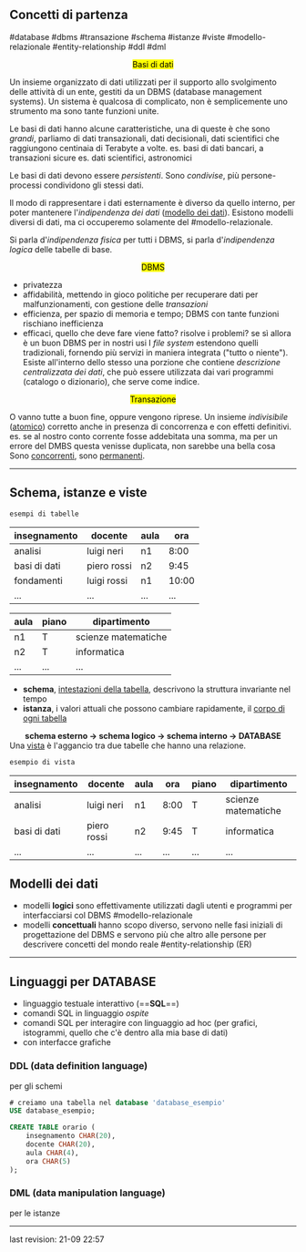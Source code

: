 ## Concetti di partenza
#database #dbms #transazione #schema #istanze #viste #modello-relazionale #entity-relationship #ddl #dml

<center> <mark> Basi di dati </mark> </center>

Un insieme organizzato di dati utilizzati per il supporto allo svolgimento delle attività di un ente, gestiti da un DBMS (database management systems). Un sistema è qualcosa di complicato, non è semplicemente uno strumento ma sono tante funzioni unite.

Le basi di dati hanno alcune caratteristiche, una di queste è che sono *grandi*, parliamo di dati transazionali, dati decisionali, dati scientifici che raggiungono centinaia di Terabyte a volte.
es. basi di dati bancari, a transazioni sicure
es. dati scientifici, astronomici

Le basi di dati devono essere *persistenti*.
Sono *condivise*, più persone-processi condividono gli stessi dati.

Il modo di rappresentare i dati esternamente è diverso da quello interno, per poter mantenere l'*indipendenza dei dati* (<u>modello dei dati</u>).
Esistono modelli diversi di dati, ma ci occuperemo solamente del #modello-relazionale.

Si parla d'*indipendenza fisica* per tutti i DBMS,
si parla d'*indipendenza logica* delle tabelle di base.

<center> <mark> DBMS </mark> </center>

- privatezza
- affidabilità, mettendo in gioco politiche per recuperare dati per malfunzionamenti, con gestione delle *transazioni*
- efficienza, per spazio di memoria e tempo; DBMS con tante funzioni rischiano inefficienza
- efficaci, quello che deve fare viene fatto? risolve i problemi? se sì allora è un buon DBMS per in nostri usi
I *file system* estendono quelli tradizionali, fornendo più servizi in maniera integrata ("tutto o niente"). 
Esiste all'interno dello stesso una porzione che contiene *descrizione centralizzata dei dati*, che può essere utilizzata dai vari programmi
(catalogo o dizionario), che serve come indice.

<center> <mark> Transazione </mark> </center>

O vanno tutte a buon fine, oppure vengono riprese.
Un insieme *indivisibile* (<u>atomico</u>) corretto anche in presenza di concorrenza e con effetti definitivi.
es. se al nostro conto corrente fosse addebitata una somma, ma per un errore del DMBS questa venisse duplicata, non sarebbe una bella cosa
Sono <u>concorrenti</u>, sono <u>permanenti</u>.

---
## Schema, istanze e viste
`esempi di tabelle`

| insegnamento | docente     | aula | ora   |
| ------------ | ----------- | ---- | ----- |
| analisi      | luigi neri  | n1   | 8:00  |
| basi di dati | piero rossi | n2   | 9:45  |
| fondamenti   | luigi rossi | n1   | 10:00 |
| ...          | ...         | ...  | ...   | 

| aula | piano | dipartimento        |
| ---- | ----- | ------------------- |
| n1   | T     | scienze matematiche |
| n2   | T     | informatica         |
| ...  | ...   | ...                 | 

- **schema**, <u>intestazioni della tabella</u>, descrivono la struttura invariante nel tempo
- **istanza**, i valori attuali che possono cambiare rapidamente, il <u>corpo di ogni tabella</u>

**<center>schema esterno -> schema logico -> schema interno -> DATABASE</center>**
Una <u>vista</u> è l'aggancio tra due tabelle che hanno una relazione.

`esempio di vista`

| insegnamento | docente     | aula | ora  | piano | dipartimento        |
| ------------ | ----------- | ---- | ---- | ----- | ------------------- |
| analisi      | luigi neri  | n1   | 8:00 | T     | scienze matematiche |
| basi di dati | piero rossi | n2   | 9:45 | T     | informatica         |
| ...          | ...         | ...  | ...  | ...   | ...                 | 


## Modelli dei dati
- modelli **logici**
	sono effettivamente utilizzati dagli utenti e programmi per interfacciarsi col DBMS
	#modello-relazionale
- modelli **concettuali**
	hanno scopo diverso, servono nelle fasi iniziali di progettazione del DBMS e servono più che altro alle persone per descrivere concetti del mondo reale
	#entity-relationship (ER)

---

## Linguaggi per DATABASE
- linguaggio testuale interattivo (==**SQL**==)
- comandi SQL in linguaggio *ospite*
- comandi SQL per interagire con linguaggio ad hoc (per grafici, istogrammi, quello che c'è dentro alla mia base di dati)
- con interfacce grafiche

### DDL (data definition language)
per gli schemi 

```sql
# creiamo una tabella nel database 'database_esempio'
USE database_esempio;

CREATE TABLE orario (
	insegnamento CHAR(20),
	docente CHAR(20),
	aula CHAR(4),
	ora CHAR(5)
);
```

### DML (data manipulation language)
per le istanze



---
last revision: 21-09 22:57